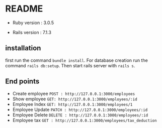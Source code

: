# README

- Ruby version : 3.0.5

- Rails version : 7.1.3

## installation

first run the command `bundle install`.
For database creation run the command `rails db:setup`.
Then start rails server with `rails s`.

## End points

- Create employee `POST : http://127.0.0.1:3000/employees`
- Show employee `GET: http://127.0.0.1:3000/employees/:id`
- Employee Index `GET: http://127.0.0.1:3000/employees/1`
- Employee Update `PATCH : http://127.0.0.1:3000/employees/:id`
- Employee Delete `DELETE : http://127.0.0.1:3000/employees/:id`
- Employee tax `GET : http://127.0.0.1:3000/employees/tax_deduction`
